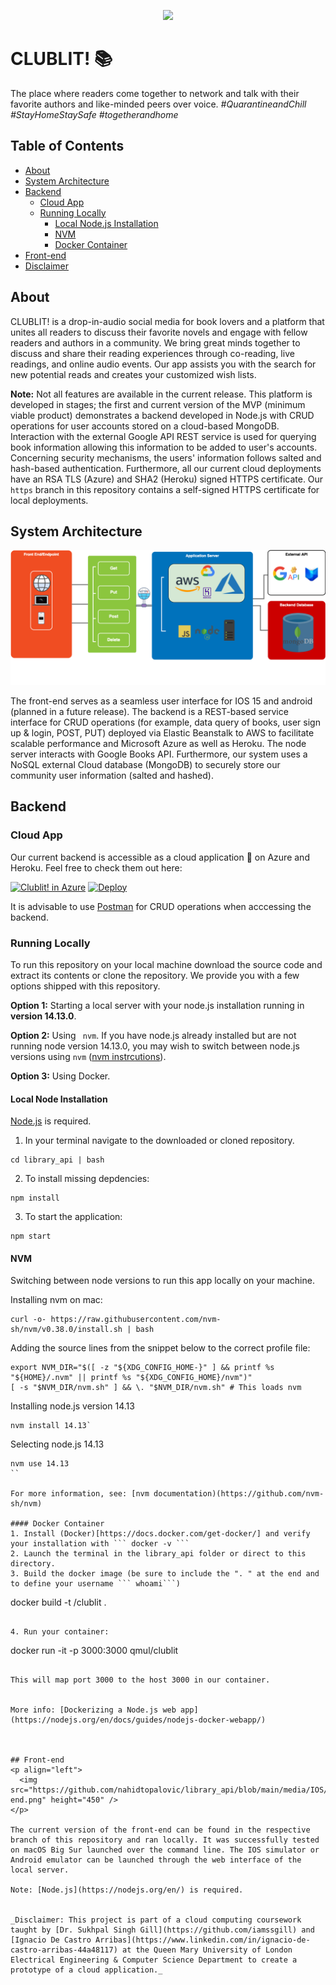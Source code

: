 <p align="center">
  <img src="https://github.com/nahidtopalovic/library_api/blob/main/media/logo/banner.png" />
</p>

# CLUBLIT! :books:


The place where readers come together to network and talk with their favorite authors and like-minded peers over voice. 
_#QuarantineandChill #StayHomeStaySafe #togetherandhome_

## Table of Contents
- [About](#about)
- [System Architecture](#system-architecture)
- [Backend](#backend)
  - [Cloud App](#cloud-app)
  - [Running Locally](#running-locally)
    - [Local Node.js Installation](#local-node-installation)
    - [NVM](#nvm)
    - [Docker Container](#docker-container)
 - [Front-end](#front-end)
 - [Disclaimer](#disclaimer)


## About 

CLUBLIT! is a drop-in-audio social media for book lovers and a platform that unites all readers to discuss their favorite novels and engage with fellow readers and authors in a community.
We bring great minds together to discuss and share their reading experiences through co-reading, live readings, and online audio events. 
Our app assists you with the search for new potential reads and creates your customized wish lists. 

__Note:__ Not all features are available in the current release. This platform is developed in stages; the first and current version of the MVP (minimum viable product) demonstrates a backend developed in Node.js with CRUD operations for user accounts stored on a cloud-based MongoDB. Interaction with the external Google API REST service is used for querying book information allowing this information to be added to user's accounts. Concerning security mechanisms, the users' information follows salted and hash-based authentication. Furthermore, all our current cloud deployments have an RSA TLS (Azure) and SHA2 (Heroku) signed HTTPS certificate. Our ``https`` branch in this repository contains a self-signed HTTPS certificate for local deployments. 

## System Architecture
<p align="center">
  <img src="https://github.com/nahidtopalovic/library_api/blob/main/media/architecture/cloud-clublit.png" />
</p>

The front-end serves as a seamless user interface for IOS 15 and android (planned in a future release).
The backend is a REST-based service interface for CRUD operations (for example, data query of books, user sign up & login, POST, PUT) deployed via Elastic Beanstalk to AWS to facilitate scalable performance and Microsoft Azure as well as Heroku. The node server interacts with Google Books API. Furthermore, our system uses a NoSQL external Cloud database (MongoDB) to securely store our community user information (salted and hashed). 

## Backend
### Cloud App
Our current backend is accessible as a cloud application :rocket: on Azure and Heroku. Feel free to check them out here:


[![Clublit! in Azure](https://aka.ms/deploytoazurebutton)](https://clublit.azurewebsites.net/)
      [![Deploy](https://www.herokucdn.com/deploy/button.svg)](https://clublit.herokuapp.com/)


It is advisable to use [Postman](https://www.postman.com/) for CRUD operations when acccessing the backend.

### Running Locally
To run this repository on your local machine download the source code and extract its contents or clone the repository.
We provide you with a few options shipped with this repository. 

**Option 1:**  Starting a local server with your node.js installation running in **version 14.13.0**.  

**Option 2:** Using ``` nvm```.
If you have node.js already installed but are not running node version 14.13.0, you may wish to switch between node.js versions using `` nvm `` ([nvm instrcutions](#nvm)).  

**Option 3:** Using Docker.

#### Local Node Installation
[Node.js](https://nodejs.org/en/) is required. 

1. In your terminal navigate to the downloaded or cloned repository. 
```
cd library_api | bash
```

2. To install missing depdencies: 
```
npm install
```

3. To start the application:
```
npm start
```


#### NVM 
Switching between node versions to run this app locally on your machine. 

Installing nvm on mac:
```
curl -o- https://raw.githubusercontent.com/nvm-sh/nvm/v0.38.0/install.sh | bash
```
Adding the source lines from the snippet below to the correct profile file:

```
export NVM_DIR="$([ -z "${XDG_CONFIG_HOME-}" ] && printf %s "${HOME}/.nvm" || printf %s "${XDG_CONFIG_HOME}/nvm")"
[ -s "$NVM_DIR/nvm.sh" ] && \. "$NVM_DIR/nvm.sh" # This loads nvm
```
Installing node.js version 14.13
```
nvm install 14.13`
```

Selecting node.js 14.13
``` 
nvm use 14.13
``

For more information, see: [nvm documentation)(https://github.com/nvm-sh/nvm)

#### Docker Container
1. Install (Docker)[https://docs.docker.com/get-docker/] and verify your installation with ``` docker -v ```
2. Launch the terminal in the library_api folder or direct to this directory.
3. Build the docker image (be sure to include the ". " at the end and to define your username ``` whoami```)
```
docker build -t <your username>/clublit . 
```

4. Run your container:
```
docker run -it -p 3000:3000 qmul/clublit 
```

This will map port 3000 to the host 3000 in our container. 


More info: [Dockerizing a Node.js web app](https://nodejs.org/en/docs/guides/nodejs-docker-webapp/) 



## Front-end
<p align="left">
  <img src="https://github.com/nahidtopalovic/library_api/blob/main/media/IOS/front-end.png" height="450" />
</p>

The current version of the front-end can be found in the respective branch of this repository and ran locally. It was successfully tested on macOS Big Sur launched over the command line. The IOS simulator or Android emulator can be launched through the web interface of the local server. 

Note: [Node.js](https://nodejs.org/en/) is required.


_Disclaimer: This project is part of a cloud computing coursework taught by [Dr. Sukhpal Singh Gill](https://github.com/iamssgill) and [Ignacio De Castro Arribas](https://www.linkedin.com/in/ignacio-de-castro-arribas-44a48117) at the Queen Mary University of London Electrical Engineering & Computer Science Department to create a prototype of a cloud application._
